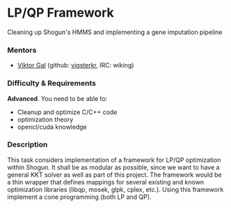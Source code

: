 # LP/QP Framework
Cleaning up Shogun's HMMS and implementing a gene imputation pipeline

### Mentors
 * [Viktor Gal](http://qfma.de/) (github: [vigsterkr](https://github.com/vigsterkr), IRC: wiking)

### Difficulty & Requirements
**Advanced**. You need to be able to:
 - Cleanup and optimize C/C++ code
 - optimization theory
 - opencl/cuda knowledge

### Description
This task considers implementation of a framework for LP/QP optimization within Shogun. It shall be as modular as possible, since we want to have a general KKT solver as well as part of this project. The framework would be a thin wrapper that defines mappings for several existing and known optimization libraries (libqp, mosek, glpk, cplex, etc.). Using this framework implement a cone programming (both LP and QP).

